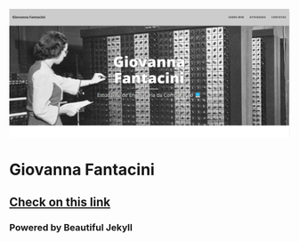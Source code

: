 ![FISK](assets/img/home.png)

# Giovanna Fantacini 

## [Check on this link](https://giovannafantacini.github.io/giovannafantacini.io/)

### Powered by Beautiful Jekyll
